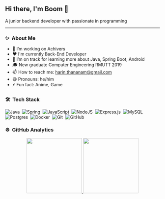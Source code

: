 ## Hi there, I'm Boom 👋
A junior backend developer with passionate in programming
<hr>
<!-- **Harin3Bone/Harin3Bone** is a ✨ _special_ ✨ repository because its `README.md` (this file) appears on your GitHub profile. -->

### ✨ &nbsp;About Me

- 🔭 I’m working on Achivers
- ❤️ I'm currently Back-End Developer
- 🌱 I’m on track for learning more about Java, Spring Boot, Android 
- 🎓 New graduate Computer Engineering RMUTT 2019
- 📫 How to reach me: harin.thananam@gmail.com
- 😄 Pronouns: he/him
- ⚡ Fun fact: Anime, Game

<!-- 💡 🔥-->
<!-- - 👯 I’m looking to collaborate on ... -->
<!-- - 🤔 I’m looking for help with ... -->

### 🛠 &nbsp;Tech Stack
<img alt="Java" src="https://img.shields.io/badge/java-%23ED8B00.svg?&style=flat&logo=java&logoColor=white"/>&nbsp;
<img alt="Spring" src="https://img.shields.io/badge/spring%20-%236DB33F.svg?&style=flat&logo=spring&logoColor=white"/>&nbsp;
<img alt="JavaScript" src="https://img.shields.io/badge/javascript%20-%23323330.svg?&style=flat&logo=javascript&logoColor=%23F7DF1E"/>&nbsp;
<img alt="NodeJS" src="https://img.shields.io/badge/node.js%20-%2343853D.svg?&style=flat&logo=node.js&logoColor=white"/>&nbsp;
<img alt="Express.js" src="https://img.shields.io/badge/express.js%20-%23404d59.svg?&style=flat"/>&nbsp;
<img alt="MySQL" src="https://img.shields.io/badge/mysql-%2300f.svg?&style=flat&logo=mysql&logoColor=white"/>&nbsp;
<img alt="Postgres" src ="https://img.shields.io/badge/postgres-%23316192.svg?&style=flat&logo=postgresql&logoColor=white"/>&nbsp;
<img alt="Docker" src="https://img.shields.io/badge/docker%20-%230db7ed.svg?&style=flat&logo=docker&logoColor=white"/>&nbsp;
<img alt="Git" src="https://img.shields.io/badge/git%20-%23F05033.svg?&style=flat&logo=git&logoColor=white"/>&nbsp;
<img alt="GitHub" src="https://img.shields.io/badge/github%20-%23121011.svg?&style=flat&logo=github&logoColor=white"/>&nbsp;

<!-- <img alt="Kotlin" src="https://img.shields.io/badge/kotlin-%230095D5.svg?&style=flat&logo=kotlin&logoColor=white"/>&nbsp; -->
<!-- <img alt="Windows 10" src="https://img.shields.io/badge/Windows-0078D6?style=flat&logo=windows&logoColor=white"/>&nbsp; -->
<!-- <img alt="Android" src="https://img.shields.io/badge/Android-3DDC84?style=flat&logo=android&logoColor=white" />&nbsp; -->
<!-- <img alt="Ubuntu" src="https://img.shields.io/badge/Ubuntu-E95420?style=flat&logo=ubuntu&logoColor=white"/>&nbsp; -->
<!-- <img alt="Kubernetes" src="https://img.shields.io/badge/kubernetes%20-%23326ce5.svg?&style=flat&logo=kubernetes&logoColor=white"/>&nbsp; -->
<!-- <img alt="Markdown" src="https://img.shields.io/badge/markdown-%23000000.svg?&style=flat&logo=markdown&logoColor=white"/>&nbsp; -->
<!-- <img alt="HTML5" src="https://img.shields.io/badge/html5%20-%23E34F26.svg?&style=flat&logo=html5&logoColor=white"/>&nbsp; -->
<!-- <img alt="CSS3" src="https://img.shields.io/badge/css3%20-%231572B6.svg?&style=flat&logo=css3&logoColor=white"/>&nbsp; -->
<!-- <img alt="SASS" src="https://img.shields.io/badge/SASS%20-hotpink.svg?&style=flat&logo=SASS&logoColor=white"/>&nbsp; -->
<!-- <img alt="TypeScript" src="https://img.shields.io/badge/typescript%20-%23007ACC.svg?&style=flat&logo=typescript&logoColor=white"/>&nbsp; -->
<!-- <img alt="Vue.js" src="https://img.shields.io/badge/vuejs%20-%2335495e.svg?&style=flat&logo=vue.js&logoColor=%234FC08D"/>&nbsp; -->

### ⚙️ &nbsp;GitHub Analytics

<p align="center">
<a href="https://github.com/Harin3Bone">
  <img height="180em" src="https://github-readme-stats-eight-theta.vercel.app/api?username=Harin3Bone&show_icons=true&theme=algolia&include_all_commits=true&count_private=true"/>
  <img height="180em" src="https://github-readme-stats-eight-theta.vercel.app/api/top-langs/?username=Harin3Bone&layout=compact&langs_count=8&theme=algolia"/>
  <!-- <img src="https://github-readme-stats.vercel.app/api/top-langs/?username=Harin3Bone&theme=algolia"> -->
</a>
</p>

<!-- ### 💬 &nbsp;Contact Me
![](https://img.shields.io/twitter/url?label=Harin%20Thananam&logo=Facebook&style=social&url=https%3A%2F%2Fwww.facebook.com%2FHarin3Bone%2F)&nbsp;
![](https://img.shields.io/twitter/url?label=Harin3Bone&logo=Github&style=social&url=https%3A%2F%2Fgithub.com%2FHarin3Bone)&nbsp; -->
<!-- <h4>Credit: <a href="https://github.com/Harin3Bone">Harin Thananam</a></h4>
<h4>Last Edited on: 16/02/2021</h4> -->
